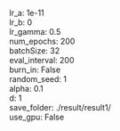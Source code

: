 lr_a: 1e-11  
lr_b: 0  
lr_gamma: 0.5  
num_epochs: 200  
batchSize: 32  
eval_interval: 200  
burn_in: False  
random_seed: 1  
alpha: 0.1  
d: 1  
save_folder: ./result/result1/  
use_gpu: False  
